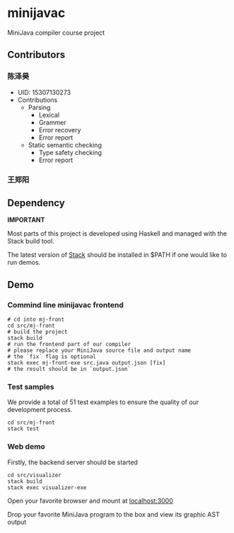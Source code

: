 # minijavac

MiniJava compiler course project

## Contributors

### 陈泽昊

- UID: 15307130273
- Contributions
  - Parsing
    - Lexical
    - Grammer
    - Error recovery
    - Error report
  - Static semantic checking
    - Type safety checking
    - Error report

### 王郑阳

## Dependency

**IMPORTANT**

Most parts of this project is developed using Haskell and managed with the Stack build tool.

The latest version of [Stack](https://docs.haskellstack.org/en/stable/README/#how-to-install) should be installed in \$PATH if one would like to run demos.

## Demo

### Commind line minijavac frontend

```shell
# cd into mj-front
cd src/mj-front
# build the project
stack build
# run the frontend part of our compiler
# please replace your MiniJava source file and output name
# the `fix` flag is optional
stack exec mj-front-exe src.java output.json [fix]
# the result should be in `output.json`
```

### Test samples

We provide a total of 51 test examples to ensure the quality of our development process.

```shell
cd src/mj-front
stack test
```

### Web demo

Firstly, the backend server should be started

```shell
cd src/visualizer
stack build
stack exec visualizer-exe
```

Open your favorite browser and mount at <localhost:3000>

Drop your favorite MiniJava program to the box and view its graphic AST output
